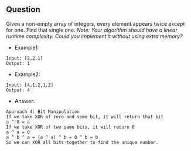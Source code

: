 ## Question
Given a non-empty array of integers, every element appears twice except for one. Find that single one.
*Note: Your algorithm should have a linear runtime complexity. Could you implement it without using extra memory?*

- Example1:
```
Input: [2,2,1]
Output: 1
```
- Example2:
```
Input: [4,1,2,1,2]
Output: 4
```
- Answer:
```
Approach 4: Bit Manipulation   
If we take XOR of zero and some bit, it will return that bit
a ^ 0 = a
If we take XOR of two same bits, it will return 0
a ^ a = 0
a ^ b ^ a = (a ^ a) ^ b = 0 ^ b = b
So we can XOR all bits together to find the unique number.
```
